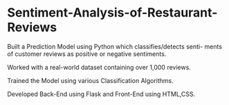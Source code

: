 # Sentiment-Analysis-of-Restaurant-Reviews

Built a Prediction Model using Python which classifies/detects senti- ments of customer reviews as positive or negative sentiments.

Worked with a real-world dataset containing over 1,000 reviews.

Trained the Model using various Classification Algorithms.

Developed Back-End using Flask and Front-End using HTML,CSS.
